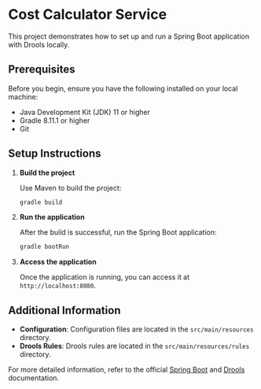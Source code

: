 # Cost Calculator Service

This project demonstrates how to set up and run a Spring Boot application with Drools locally.

## Prerequisites

Before you begin, ensure you have the following installed on your local machine:

- Java Development Kit (JDK) 11 or higher
- Gradle 8.11.1 or higher
- Git

## Setup Instructions

1. **Build the project**

    Use Maven to build the project:
    ```sh
    gradle build
    ```
1. **Run the application**

    After the build is successful, run the Spring Boot application:
    ```sh
    gradle bootRun
    ```
1. **Access the application**

    Once the application is running, you can access it at `http://localhost:8080`.

## Additional Information

- **Configuration**: Configuration files are located in the `src/main/resources` directory.
- **Drools Rules**: Drools rules are located in the `src/main/resources/rules` directory.

For more detailed information, refer to the official [Spring Boot](https://spring.io/projects/spring-boot) and [Drools](https://www.drools.org/) documentation.
